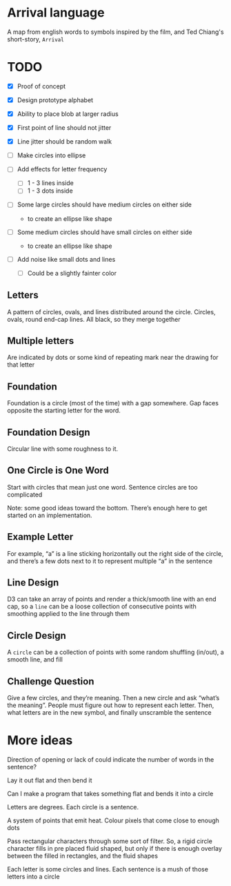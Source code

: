 # Arrival language

A map from english words to symbols inspired by the film, and Ted Chiang's short-story, `Arrival`

# TODO

- [x] Proof of concept
- [x] Design prototype alphabet
- [x] Ability to place blob at larger radius
- [x] First point of line should not jitter
- [x] Line jitter should be random walk

- [ ] Make circles into ellipse

- [ ] Add effects for letter frequency
    - [ ] 1 - 3 lines inside
    - [ ] 1 - 3 dots inside

- [ ] Some large circles should have medium circles on either side
    - to create an ellipse like shape
- [ ] Some medium circles should have small circles on either side
    - to create an ellipse like shape
- [ ] Add noise like small dots and lines
    - [ ] Could be a slightly fainter color

## Letters

A pattern of circles, ovals, and lines distributed around the circle. Circles, ovals, round end-cap lines. All black, so they merge together

## Multiple letters

Are indicated by dots or some kind of repeating mark near the drawing for that letter

## Foundation

Foundation is a circle (most of the time) with a gap somewhere. Gap faces opposite the starting letter for the word.

## Foundation Design

Circular line with some roughness to it.

## One Circle is One Word

Start with circles that mean just one word. Sentence circles are too complicated

Note: some good ideas toward the bottom. There’s enough here to get started on an implementation.

## Example Letter

For example, “a” is a line sticking horizontally out the right side of the circle, and there’s a few dots next to it to represent multiple “a” in the sentence

## Line Design

D3 can take an array of points and render a thick/smooth line with an end cap, so a `line` can be a loose collection of consecutive points with smoothing applied to the line through them

## Circle Design

A `circle` can be a collection of points with some random shuffling (in/out), a smooth line, and fill

## Challenge Question

Give a few circles, and they’re meaning. Then a new circle and ask “what’s the meaning”. People must figure out how to represent each letter. Then, what letters are in the new symbol, and finally unscramble the sentence


# More ideas

Direction of opening or lack of could indicate the number of words in the sentence?

Lay it out flat and then bend it

Can I make a program that takes something flat and bends it into a circle

Letters are degrees. Each circle is a sentence.

A system of points that emit heat. Colour pixels that come close to enough dots

Pass rectangular characters through some sort of filter. So, a rigid circle character fills in pre placed fluid shaped, but only if there is enough overlay between the filled in rectangles, and the fluid shapes

Each letter is some circles and lines. Each sentence is a mush of those letters into a circle

